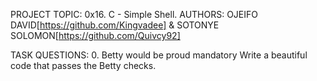 PROJECT TOPIC:		0x16. C - Simple Shell.
AUTHORS:		OJEIFO DAVID[https://github.com/Kingvadee] & SOTONYE SOLOMON[https://github.com/Quivcy92]

TASK QUESTIONS:
0. Betty would be proud
mandatory
Write a beautiful code that passes the Betty checks.
